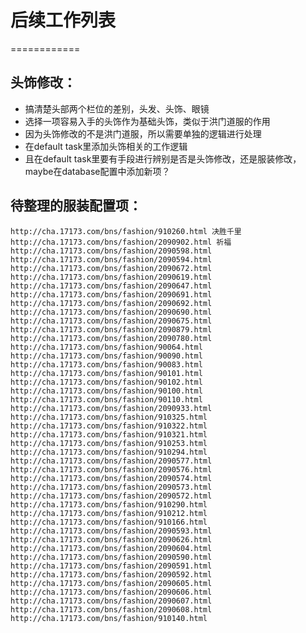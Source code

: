 # 后续工作列表
============

## 头饰修改：
* 搞清楚头部两个栏位的差别，头发、头饰、眼镜
* 选择一项容易入手的头饰作为基础头饰，类似于洪门道服的作用
* 因为头饰修改的不是洪门道服，所以需要单独的逻辑进行处理
* 在default task里添加头饰相关的工作逻辑
* 且在default task里要有手段进行辨别是否是头饰修改，还是服装修改，maybe在database配置中添加新项？

## 待整理的服装配置项：
    http://cha.17173.com/bns/fashion/910260.html 决胜千里
    http://cha.17173.com/bns/fashion/2090902.html 祈福
    http://cha.17173.com/bns/fashion/2090598.html
    http://cha.17173.com/bns/fashion/2090594.html
    http://cha.17173.com/bns/fashion/2090672.html
    http://cha.17173.com/bns/fashion/2090619.html
    http://cha.17173.com/bns/fashion/2090647.html
    http://cha.17173.com/bns/fashion/2090691.html
    http://cha.17173.com/bns/fashion/2090692.html
    http://cha.17173.com/bns/fashion/2090690.html
    http://cha.17173.com/bns/fashion/2090675.html
    http://cha.17173.com/bns/fashion/2090879.html
    http://cha.17173.com/bns/fashion/2090780.html
    http://cha.17173.com/bns/fashion/90064.html
    http://cha.17173.com/bns/fashion/90090.html
    http://cha.17173.com/bns/fashion/90083.html
    http://cha.17173.com/bns/fashion/90101.html
    http://cha.17173.com/bns/fashion/90102.html
    http://cha.17173.com/bns/fashion/90100.html
    http://cha.17173.com/bns/fashion/90110.html
    http://cha.17173.com/bns/fashion/2090933.html
    http://cha.17173.com/bns/fashion/910325.html
    http://cha.17173.com/bns/fashion/910322.html
    http://cha.17173.com/bns/fashion/910321.html
    http://cha.17173.com/bns/fashion/910253.html
    http://cha.17173.com/bns/fashion/910294.html
    http://cha.17173.com/bns/fashion/2090577.html
    http://cha.17173.com/bns/fashion/2090576.html
    http://cha.17173.com/bns/fashion/2090574.html
    http://cha.17173.com/bns/fashion/2090573.html
    http://cha.17173.com/bns/fashion/2090572.html
    http://cha.17173.com/bns/fashion/910290.html
    http://cha.17173.com/bns/fashion/910212.html
    http://cha.17173.com/bns/fashion/910166.html
    http://cha.17173.com/bns/fashion/2090593.html
    http://cha.17173.com/bns/fashion/2090626.html
    http://cha.17173.com/bns/fashion/2090604.html
    http://cha.17173.com/bns/fashion/2090590.html
    http://cha.17173.com/bns/fashion/2090591.html
    http://cha.17173.com/bns/fashion/2090592.html
    http://cha.17173.com/bns/fashion/2090605.html
    http://cha.17173.com/bns/fashion/2090606.html
    http://cha.17173.com/bns/fashion/2090607.html
    http://cha.17173.com/bns/fashion/2090608.html
    http://cha.17173.com/bns/fashion/910140.html
